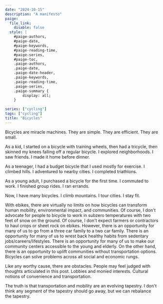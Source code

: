 ```yaml
---
date: "2024-10-15"
description: "A manifesto"
paige:
  file_link:
    disable: false
  style: |
    #paige-authors,
    #paige-date,
    #paige-keywords,
    #paige-reading-time,
    #paige-series,
    #paige-toc,
    .paige-authors,
    .paige-date,
    .paige-date-header,
    .paige-keywords,
    .paige-reading-time,
    .paige-series,
    .paige-summary {
        display: all;
    }
    
series: ["cycling"]
tags: ["cycling"]
title: "Bicycles"
---
```

Bicycles are miracle machines. They are simple. They are efficient. They are small.  

As a kid, I started on a bicycle with training wheels, then had a tricycle, then skinned my knees falling off a regular bicycle. I explored neighborhoods. I saw friends. I made it home before dinner. 

As a teenager, I had a budget bicycle that I used mostly for exercise. I climbed hills. I adventured to nearby cities. I completed triathlons. 

As a young adult, I purchased a bicycle for the first time. I commuted to work. I finished group rides. I ran errands. 

Now, I have many bicycles. I climb mountains. I tour cities. I stay fit. 

With ebikes, there are virtually no limits on how bicycles can transform human mobility, environmental impact, and communities. Of course, I don't advocate for people to bicycle to work in subzero temperatures with two feet of snow on the ground. Of course, I don't expect farmers or contractors to haul crops or sheet rock on ebikes. However, there is an opportunity for many of us to go from a three car family to a two car family. There is an opportunity for many of us to wrest back healthy habits from sedentary jobs/careers/lifestyles. There is an opportunity for many of us to make our community centers accessible to the young and elderly. On the other hand, there is an opportunity to uplift communities without transportation options. Bicycles can solve problems across all social and economic rungs. 

Like any worthy cause, there are obstacles. People may feel judged with thoughts articulated in this post. Lobbies and monied interests. Cultural notions of convenience and transportation.

The truth is that transportation and mobility are an evolving tapestry. I don't think any segment of the tapestry should go away, but we can rebalance the tapestry. 

